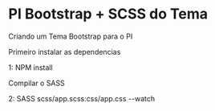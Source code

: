 # PI Bootstrap + SCSS do Tema

Criando um Tema Bootstrap para o PI

Primeiro instalar as dependencias

1: NPM install

Compilar o SASS

2: SASS scss/app.scss:css/app.css --watch
